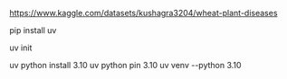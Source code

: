 https://www.kaggle.com/datasets/kushagra3204/wheat-plant-diseases

pip install uv

uv init

uv python install 3.10
uv python pin 3.10
uv venv --python 3.10
